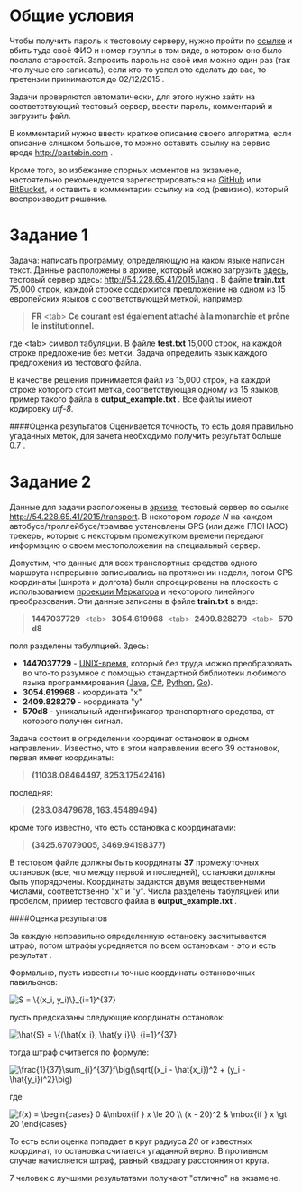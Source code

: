 # Общие условия

Чтобы получить пароль к тестовому серверу, нужно пройти по [ссылке](http://54.228.65.41/2015/register) и вбить туда своё ФИО и номер группы в том виде, в котором оно было послало старостой. Запросить пароль на своё имя можно один раз (так что лучше его записать), если кто-то успел это сделать до вас, то претензии принимаются до 02/12/2015 .

Задачи проверяются автоматически, для этого нужно зайти на соответствующий тестовый сервер, ввести пароль, комментарий и загрузить файл.

В комментарий нужно ввести краткое описание своего алгоритма, если описание слишком большое, то можно оставить ссылку на сервис вроде http://pastebin.com .

Кроме того, во избежание спорных моментов на экзамене, настоятельно рекомендуется зарегестрироваться на [GitHub](http://github.com) или [BitBucket](http://bitbucket.org), и оставить в комментарии ссылку на код (ревизию), который воспроизводит решение. 


# Задание 1

Задача: написать программу, определяющую на каком языке написан текст. Данные расположены в архиве, который можно загрузить  [здесь](https://raw.githubusercontent.com/alexmk7/pm_practice_2015/master/lang_task.zip), тестовый сервер здесь: http://54.228.65.41/2015/lang . В файле **train.txt** 75,000 строк, каждой строке содержится предложение на одном из 15 европейских языков c соответствующей меткой, например:

>    **FR**&nbsp;&lt;tab&gt;&nbsp;**Ce courant est également attaché à la monarchie et prône le   institutionnel.**

где &lt;tab&gt; символ табуляции. В файле **test.txt** 15,000 строк, на каждой строке предложение без метки. Задача определить язык каждого предложения из тестового файла. 

В качестве решения принимается файл из 15,000 строк, на каждой строке которого стоит метка, соответствующая одному из 15 языков, пример такого файла в **output_example.txt** . Все файлы имеют кодировку *utf-8*.

####Оценка результатов
Оценивается точность, то есть доля правильно угаданных меток, для зачета необходимо получить результат больше 0.7 .

# Задание 2

Данные для задачи расположены в [архиве](https://raw.githubusercontent.com/alexmk7/pm_practice_2015/master/lang_task.zip), тестовый сервер по ссылке http://54.228.65.41/2015/transport. В некотором *городе N* на каждом автобусе/троллейбусе/трамвае установлены GPS (или даже ГЛОНАСС) трекеры, которые с некоторым промежутком времени передают информацию о своем местоположении на специальный сервер. 

Допустим, что данные для всех транспортных средства одного маршрута непрерывно записывались на протяжении недели, потом GPS координаты (широта и долгота) были спроецированы на плоскость с использованием [проекции Меркатора](https://www.google.ru/url?sa=t&rct=j&q=&esrc=s&source=web&cd=4&cad=rja&uact=8&ved=0ahUKEwi7w4O806LJAhXka3IKHZEdBrsQFggqMAM&url=https%3A%2F%2Fru.wikipedia.org%2Fwiki%2F%25D0%259F%25D1%2580%25D0%25BE%25D0%25B5%25D0%25BA%25D1%2586%25D0%25B8%25D1%258F_%25D0%259C%25D0%25B5%25D1%2580%25D0%25BA%25D0%25B0%25D1%2582%25D0%25BE%25D1%2580%25D0%25B0&usg=AFQjCNFQ9VeFoU31ouuKlCvoUVbA2I3nRQ) и некоторого линейного преобразования. Эти данные записаны в файле **train.txt** в виде:

>    **1447037729**&nbsp;&nbsp;&lt;tab&gt;&nbsp;&nbsp;**3054.619968**&nbsp;&nbsp;&lt;tab&gt;&nbsp;&nbsp;**2409.828279**&nbsp;&nbsp;&lt;tab&gt;&nbsp;&nbsp;**570d8**

поля разделены табуляцией. Здесь:
- **1447037729** - [UNIX-время](https://ru.wikipedia.org/wiki/UNIX-%D0%B2%D1%80%D0%B5%D0%BC%D1%8F), который без труда можно преобразовать во что-то разумное с помощью стандартной библиотеки  любимого языка программирования ([Java](https://docs.oracle.com/javase/8/docs/api/java/time/Instant.html#ofEpochSecond-long-), [C#](http://stackoverflow.com/questions/249760/how-to-convert-a-unix-timestamp-to-datetime-and-vice-versa), [Python](https://docs.python.org/2/library/datetime.html#datetime.date.fromtimestamp), [Go](https://golang.org/pkg/time/#Unix)).
- **3054.619968** - координата "x"
- **2409.828279** - координата "y"
- **570d8** - уникальный идентификатор транспортного средства, от которого получен сигнал. 

Задача состоит в определении координат остановок в одном направлении. Известно, что в этом направлении всего 39 остановок, первая имеет координаты:

>   **(11038.08464497, 8253.17542416)**

последняя:

>   **(283.08479678,  163.45489494)**

кроме того известно, что есть остановка с координатами:

>   **(3425.67079005, 3469.94198377)**

В тестовом файле должны быть координаты **37** промежуточных остановок (все, что между первой и последней), остановки должны быть упорядочены. Координаты задаются двумя вещественными числами, соответственно "x" и "y". Числа разделены табуляцией или пробелом, пример тестового файла в **output_example.txt** .

####Оценка результатов

За каждую неправильно определенную остановку засчитывается штраф, потом штрафы усредняется по всем остановкам - это и есть результат . 

Формально, пусть известны точные координаты остановочных павильонов:

![$$S = \{(x_i, y_i)\}_{i=1}^{37}$$](http://quicklatex.com/cache3/11/ql_101736a3d39a89a08b43817892870111_l3.png)

пусть предсказаны следующие координаты остановок:

![$$\hat{S} = \{(\hat{x_i}, \hat{y_i}\}_{i=1}^{37}$$](http://quicklatex.com/cache3/ce/ql_71c069308c805123a3179192bad1d2ce_l3.png)

тогда штраф считается по формуле:

![$$\frac{1}{37}\sum_{i}^{37}f\big(\sqrt{(x_i - \hat{x_i})^2 + (y_i - \hat{y_i})^2}\big)$$](http://quicklatex.com/cache3/89/ql_e4b6d6cb6aa7a015bb3df090dc167089_l3.png)

где

![$$f(x) = \begin{cases} 0 &\mbox{if } x \le 20 \\ (x - 20)^2 & \mbox{if } x \gt 20 \end{cases} $$](http://quicklatex.com/cache3/94/ql_809e63a8d70e93f635832f16d6005b94_l3.png)

То есть если оценка попадает в круг радиуса *20* от известных координат, то остановка считается угаданной верно. В противном случае начисляется штраф, равный квадрату расстояния от круга. 

7 человек с лучшими результатами получают "отлично" на экзамене. 

